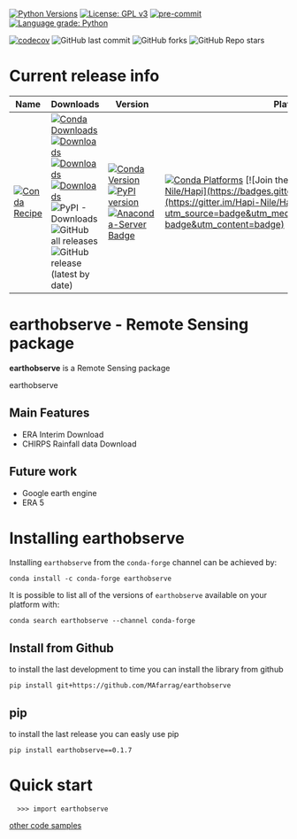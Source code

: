 [![Python Versions](https://img.shields.io/pypi/pyversions/earthobserve.png)](https://img.shields.io/pypi/pyversions/earthobserve)
[![License: GPL v3](https://img.shields.io/badge/License-GPLv3-blue.svg)](https://www.gnu.org/licenses/gpl-3.0)
[![pre-commit](https://img.shields.io/badge/pre--commit-enabled-brightgreen?logo=pre-commit&logoColor=white)](https://github.com/pre-commit/pre-commit)
[![Language grade: Python](https://img.shields.io/lgtm/grade/python/g/MAfarrag/Hapi.svg?logo=lgtm&logoWidth=18)](https://lgtm.com/projects/g/MAfarrag/Hapi/context:python)


[![codecov](https://codecov.io/gh/Serapieum-of-alex/earth2observe/branch/main/graph/badge.svg?token=2nBcI5ijvB)](https://codecov.io/gh/Serapieum-of-alex/earth2observe)
![GitHub last commit](https://img.shields.io/github/last-commit/MAfarrag/earthobserve)
![GitHub forks](https://img.shields.io/github/forks/MAfarrag/earthobserve?style=social)
![GitHub Repo stars](https://img.shields.io/github/stars/MAfarrag/earthobserve?style=social)


Current release info
====================

| Name | Downloads                                                                                                                                                                                                                                                                                                                                                                                                                                                                                                                                                                                                                                                                                                                                                                          | Version | Platforms |
| --- |------------------------------------------------------------------------------------------------------------------------------------------------------------------------------------------------------------------------------------------------------------------------------------------------------------------------------------------------------------------------------------------------------------------------------------------------------------------------------------------------------------------------------------------------------------------------------------------------------------------------------------------------------------------------------------------------------------------------------------------------------------------------------------| --- | --- |
| [![Conda Recipe](https://img.shields.io/badge/recipe-earth2observe-green.svg)](https://anaconda.org/conda-forge/earth2observe) | [![Conda Downloads](https://img.shields.io/conda/dn/conda-forge/earth2observe.svg)](https://anaconda.org/conda-forge/earth2observe) [![Downloads](https://pepy.tech/badge/earth2observe)](https://pepy.tech/project/earth2observe) [![Downloads](https://pepy.tech/badge/earth2observe/month)](https://pepy.tech/project/earth2observe)  [![Downloads](https://pepy.tech/badge/earth2observe/week)](https://pepy.tech/project/earth2observe)  ![PyPI - Downloads](https://img.shields.io/pypi/dd/earth2observe?color=blue&style=flat-square) ![GitHub all releases](https://img.shields.io/github/downloads/MAfarrag/earth2observe/total) ![GitHub release (latest by date)](https://img.shields.io/github/downloads/MAfarrag/earth2observe/0.1.0/total) | [![Conda Version](https://img.shields.io/conda/vn/conda-forge/earth2observe.svg)](https://anaconda.org/conda-forge/earth2observe) [![PyPI version](https://badge.fury.io/py/earth2observe.svg)](https://badge.fury.io/py/earth2observe) [![Anaconda-Server Badge](https://anaconda.org/conda-forge/earth2observe/badges/version.svg)](https://anaconda.org/conda-forge/earth2observe) | [![Conda Platforms](https://img.shields.io/conda/pn/conda-forge/earth2observe.svg)](https://anaconda.org/conda-forge/earth2observe) [![Join the chat at https://gitter.im/Hapi-Nile/Hapi](https://badges.gitter.im/Hapi-Nile/Hapi.svg)](https://gitter.im/Hapi-Nile/Hapi?utm_source=badge&utm_medium=badge&utm_campaign=pr-badge&utm_content=badge) |

earthobserve - Remote Sensing package
=====================================================================
**earthobserve** is a Remote Sensing package

earthobserve

Main Features
-------------
  - ERA Interim Download
  - CHIRPS Rainfall data Download


Future work
-------------
  - Google earth engine
  - ERA 5



Installing earthobserve
===============

Installing `earthobserve` from the `conda-forge` channel can be achieved by:

```
conda install -c conda-forge earthobserve
```

It is possible to list all of the versions of `earthobserve` available on your platform with:

```
conda search earthobserve --channel conda-forge
```

## Install from Github
to install the last development to time you can install the library from github
```
pip install git+https://github.com/MAfarrag/earthobserve
```

## pip
to install the last release you can easly use pip
```
pip install earthobserve==0.1.7
```

Quick start
===========

```
  >>> import earthobserve
```

[other code samples](https://earthobserve.readthedocs.io/en/latest/?badge=latest)
